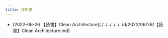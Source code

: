```yaml
---
title: 技術書
---
```



- [2022-06-26 【読書】Clean Architecture](./../../../../../d/2022/06/26/【読書】Clean Architecture.md)




